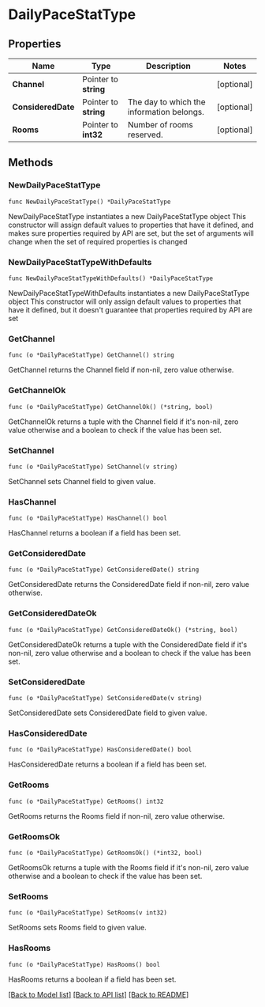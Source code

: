 # DailyPaceStatType

## Properties

Name | Type | Description | Notes
------------ | ------------- | ------------- | -------------
**Channel** | Pointer to **string** |  | [optional] 
**ConsideredDate** | Pointer to **string** | The day to which the information belongs. | [optional] 
**Rooms** | Pointer to **int32** | Number of rooms reserved. | [optional] 

## Methods

### NewDailyPaceStatType

`func NewDailyPaceStatType() *DailyPaceStatType`

NewDailyPaceStatType instantiates a new DailyPaceStatType object
This constructor will assign default values to properties that have it defined,
and makes sure properties required by API are set, but the set of arguments
will change when the set of required properties is changed

### NewDailyPaceStatTypeWithDefaults

`func NewDailyPaceStatTypeWithDefaults() *DailyPaceStatType`

NewDailyPaceStatTypeWithDefaults instantiates a new DailyPaceStatType object
This constructor will only assign default values to properties that have it defined,
but it doesn't guarantee that properties required by API are set

### GetChannel

`func (o *DailyPaceStatType) GetChannel() string`

GetChannel returns the Channel field if non-nil, zero value otherwise.

### GetChannelOk

`func (o *DailyPaceStatType) GetChannelOk() (*string, bool)`

GetChannelOk returns a tuple with the Channel field if it's non-nil, zero value otherwise
and a boolean to check if the value has been set.

### SetChannel

`func (o *DailyPaceStatType) SetChannel(v string)`

SetChannel sets Channel field to given value.

### HasChannel

`func (o *DailyPaceStatType) HasChannel() bool`

HasChannel returns a boolean if a field has been set.

### GetConsideredDate

`func (o *DailyPaceStatType) GetConsideredDate() string`

GetConsideredDate returns the ConsideredDate field if non-nil, zero value otherwise.

### GetConsideredDateOk

`func (o *DailyPaceStatType) GetConsideredDateOk() (*string, bool)`

GetConsideredDateOk returns a tuple with the ConsideredDate field if it's non-nil, zero value otherwise
and a boolean to check if the value has been set.

### SetConsideredDate

`func (o *DailyPaceStatType) SetConsideredDate(v string)`

SetConsideredDate sets ConsideredDate field to given value.

### HasConsideredDate

`func (o *DailyPaceStatType) HasConsideredDate() bool`

HasConsideredDate returns a boolean if a field has been set.

### GetRooms

`func (o *DailyPaceStatType) GetRooms() int32`

GetRooms returns the Rooms field if non-nil, zero value otherwise.

### GetRoomsOk

`func (o *DailyPaceStatType) GetRoomsOk() (*int32, bool)`

GetRoomsOk returns a tuple with the Rooms field if it's non-nil, zero value otherwise
and a boolean to check if the value has been set.

### SetRooms

`func (o *DailyPaceStatType) SetRooms(v int32)`

SetRooms sets Rooms field to given value.

### HasRooms

`func (o *DailyPaceStatType) HasRooms() bool`

HasRooms returns a boolean if a field has been set.


[[Back to Model list]](../README.md#documentation-for-models) [[Back to API list]](../README.md#documentation-for-api-endpoints) [[Back to README]](../README.md)



